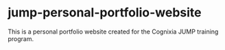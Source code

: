 # jump-personal-portfolio-website
This is a personal portfolio website created for the Cognixia JUMP training program.
